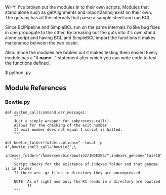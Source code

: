 WHY: I've broken out the modules in to their own scripts. Modules that stand alone such as getAlignments and import2annoj exist on their own. The guts.py has all the internals that parse a sample sheet and run BCL.

Since BclPipeline and SimpleBCL run on the same internals I'd like bug fixes in one propogate to the other. By breaking out the guts into it's own stand alone script and having BCL and SimpleBCL import the functions it makes maitenance between the two easier.

Also: Since the modules are broken out it makes testing them easier! Every module has a "if __name__..." statement after which you can write code to test the functions defined.

$ python <module to test>.py

## Module References
### Bowtie.py
	def system_call(command,err_message):
		"""
		Just a simple wrapper for subprocess.call().
		Allows for the checking of the exit number.
		If exit number does not equal 1 script is halted.
		"""

	def bowtie_folder(folder,options="--local -p 4",bowtie_shell_call="bowtie2",\
			  indexes_folder="/home/seq/bin/bowtie2/INDEXES/",indexes_genome="tair10"):
		"""
		Script checks for the existence of indexes folder and that genome is in folder
		If there are .gz files in directory they are uncompressed. 

		NOTE: As of right now only the R1 reads in a directory are bowtied
		      If 
		"""
